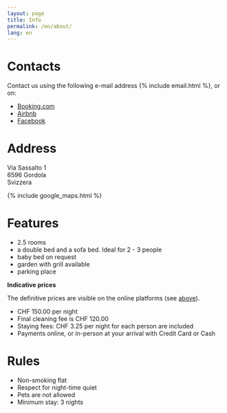 ```yaml
---
layout: page
title: Info
permalink: /en/about/
lang: en
---
```


# Contacts

Contact us using the following e-mail address {% include email.html %}, or on:
* [Booking.com](https://www.booking.com/hotel/ch/dasana.html)
* [Airbnb](https://airbnb.com/h/dasana)
* [Facebook](https://www.facebook.com/ch.dasana)

# Address

Via Sassalto 1<br>
6596 Gordola<br>
Svizzera

{% include google_maps.html %}

# Features

* 2.5 rooms
* a double bed and a sofa bed. Ideal for 2 - 3 people
* baby bed on request
* garden with grill available
* parking place

**Indicative prices**

The definitive prices are visible on the online platforms (see [above](#contacts)).

* CHF 150.00 per night
* Final cleaning fee is CHF 120.00
* Staying fees: CHF 3.25 per night for each person are included
* Payments online, or in-person at your arrival with Credit Card or Cash 

# Rules

* Non-smoking flat
* Respect for night-time quiet
* Pets are not allowed
* Minimum stay: 3 nights